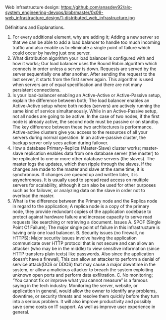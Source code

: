 Web infrastructure design:
https://github.com/anasdev92/alx-system_engineering-devops/blob/master/0x09-web_infrastructure_design/1-distributed_web_infrastructure.jpg

Définitions and Explanations.
1. For every additional element, why are adding it; Adding a new server so that we can
be able to add a load balancer to handle too much incoming traffic and also enable us to
eliminate a single point of failure which could occur by having just one server.
2. What distribution algorithm your load balancer is configured with and how it
works; Our load balancer uses the Round Robin algorithm which connects in order
unless a server is down. Requests are served by the server sequentially one after
another. After sending the request to the last server, it starts from the first server again.
This algorithm is used when servers are of equal specification and there are not many
persistent connections.
3. Is your load-balancer enabling an Active-Active or Active-Passive setup, explain
the difference between both; The load balancer enables an Active-Active setup where
both nodes (servers) are actively running the same kind of service simultaneously. While
in an Active-Passive setup, not all nodes are going to be active. In the case of two
nodes, if the first node is already active, the second node must be passive or on standby.
The key difference between these two architectures is performance. Active-active
clusters give you access to the resources of all your servers during normal operation. In
an active-passive cluster, the backup server only sees action during failover.
4. How a database Primary-Replica (Master-Slave) cluster works; master-slave
replication enables data from one database server (the master) to be replicated to
one or more other database servers (the slaves). The master logs the updates, which
then ripple through the slaves. If the changes are made to the master and slave at
the same time, it is synchronous. If changes are queued up and written later, it is
asynchronous. It is usually used to spread read access on multiple servers for
scalability, although it can also be used for other purposes such as for failover, or
analyzing data on the slave in order not to overload the master.
5. What is the difference between the Primary node and the Replica node in regard to
the application; A replica node is a copy of the primary node, they provide redundant
copies of the application codebase to protect against hardware failure and increase
capacity to serve read requests like searching or retrieving a document.
Issues
A. SPOF (Single Point Of Failure); The major single point of failure in this infrastructure is
having only one load balancer.
B. Security issues (no firewall, no HTTPS); Major security issues involve having the
application communicate over HTTP protocol that is not secure and can allow an attacker
(who may be in the middle) to view sensitive information (since HTTP transfers plain
texts) like passwords. Also since the application doesn’t have a firewall, This can allow
an attacker to perform a denial of service attack(DOS or DDOS) that may cause a major
downtime in the system, or allow a malicious attacker to breach the system exploiting
unknown open ports and perform data exfiltration.
C. No monitoring; “You cannot fix or improve what you cannot measure” is a famous
saying in the tech industry. Monitoring the server, website, or application in general,
would allow the owner to identify any problems, downtime, or security threats and resolve
them quickly before they turn into a serious problem. It will also improve productivity and
possibly save some costs on IT support. As well as improve user experience in general.
